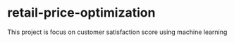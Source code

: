 # retail-price-optimization
This project is focus on customer satisfaction score using machine learning 
